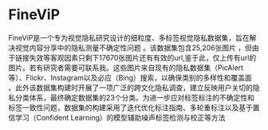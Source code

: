 # FineViP
FineViP是一个专为视觉隐私研究设计的细粒度、多标签视觉隐私数据集，旨在解决视觉内容分享中的隐私测量不确定性问题 。该数据集包含25,206张图片 ，但由于链接失效等客观因素只剩下17670张图片还有有效的url,鉴于此，仅上传有url的图片。若有研究者需要可联系我。这些图片来自现有的隐私数据集（PicAlert等）、Flickr、Instagram以及必应（Bing）搜索，以确保类别的多样性和覆盖面 。此外该数据集构建时开展了一项广泛的跨文化隐私调查，建立反映用户关切的隐私分类体系，最终确定数据集的23个分类。为进一步应对标签标注的不确定性和标签一致性问题，数据集的构建采用了迭代优化标注指南、多轮重标注以及基于置信学习（Confident Learning）的模型辅助噪声标签检测与校正等方法

